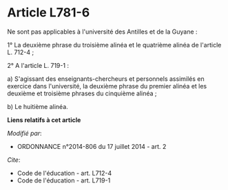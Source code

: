 # Article L781-6

Ne sont pas applicables à l'université des Antilles et de la Guyane : 

1° La deuxième phrase du troisième alinéa et le quatrième alinéa de l'article L. 712-4 ; 

2° A l'article L. 719-1 : 

a) S'agissant des enseignants-chercheurs et personnels assimilés en exercice dans l'université, la deuxième phrase du premier
alinéa et les deuxième et troisième phrases du cinquième alinéa ; 

b) Le huitième alinéa.

**Liens relatifs à cet article**

_Modifié par_:

  - ORDONNANCE n°2014-806 du 17 juillet 2014 - art. 2

_Cite_:

  - Code de l'éducation - art. L712-4
  - Code de l'éducation - art. L719-1
